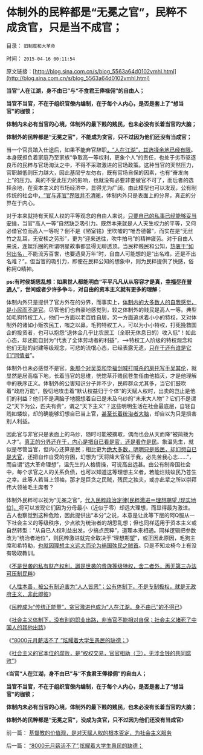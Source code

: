 # 体制外的民粹都是“无冕之官”，民粹不成贪官，只是当不成官；

目录： `旧制度和大革命` 

时间： `2015-04-16 00:11:54` 

原文链接：[http://blog.sina.com.cn/s/blog_5563a64d0102vmhl.html](http://blog.sina.com.cn/s/blog_5563a64d0102vmhl.html)

**当官“人在江湖，身不由已”与“不食君王俸禄佣”的自由人；**

**当官不当官，不在于组织官僚内编制，在于每个人内心，是否是套上了“想当官”的枷锁；**

**体制内未必有当官的心境，体制外的最下贱的贱民，也未必没有长着当官的大脑；**

**体制外的民粹都是“无冕之官”，不能成为贪官，只不过因为他们还没有当成官；**

当一个官员踏入仕途后，如果不能弃官辞职[，“人在江湖”，其选择余地已经有限](../../../2015/4/11/公有体制下，不是专制极权，就是无政府主义，非此即彼；.md)。本身既担负着家庭乃至家族“争取高一等权利，更象个人”的责任，也处于劣币驱逐良币的民粹与官场淘汰之中，不得不采取激进的官场政策。这种当官的天然压力，官职越低则压力越大，因此基层宁左勿右，既有官场自保的因素，也有“奋发向上”的压力。真的不受此压力的影响，也就没有必要非要做官不可了，而后者的选择余地，在资本主义的市场经济中，显得尤为广阔。由此模型也可以发现，公有制传统的社会中[，“官与非官”界限并不清晰](../../../2012/4/9/被残杀的亲人，被灭绝的人性.md)，体制内外只是表面上的分界，真正的分界在于内心。

对于本来就持有天赋人权的平等观念的自由人来说，[只要自已的私事已经能够妥当安排](../../../2015/4/7/失去私有财产权利后，任何人都将难逃沦为奴隶的最终命运；.md)，当官“高人一等”自然缺乏吸引力。既然本来就是人人天生权力的平等，又何必借官位而高人一等呢？倒不是《陋室铭》里吹嘘的“唯吾德馨”，而实在是“无丝竹之乱耳，无安椟之劳形”，更为“迎来送往，吹牛拍马”的精神疲劳。对于自由人来说，连娱乐圈的所谓明星故事都显得无聊透顶。当民粹贱民和公知，[热衷于“如何出名，](../../../2012/5/13/世界上根本不存在真正被忽悠的粉丝.md)不能流芳百世，也要遗臭万年”时，自由人可能想的是“出名难，还是不出名难？”。但当官的吸引力，即便在民粹公知的想象中，则为民粹提供了快感，俗称阿Q精神。

**ps:有时侯胡思乱想：如果世人都能明白“平平凡凡从从容容才是真，[幸福尽在普通人](../../../2011/11/1/本来普通人，何处惹道德？.md)”，世间或者少许多争斗，对自由的资本主义就有更多的理解**；

体制内外只是提供了官方外在的分界，而事实上，[体制内的大多数人的自我感觉，是小民而不是官](../../../2009/8/10/主要矛盾很可能就是体制内外的矛盾.md)。尽管他们也自豪地感觉到，较之体制外的贱民是高人一等。典型如毛狗特权工人，他们一方面以老百姓自居，另一方面追求着小小的特权，又对体制外的诸如小贩农民工，嗤之以鼻。毛狗特权工人，可以为小小特权，打死挽救国企的投资者，也可以抱怨“退休金几乎比农民工（全职无休息日的）收入低”！如此心态，却还能自封为“代表了全体劳动者的利益”，——>特权工人阶级的特权观念和他们无耻的封建等级观念，可悲的流氓心态，已经表露无遗，[只在于还有谁是它们“同情者](http://darthvad.blog.163.com/blog/static/53399470201110141958105/)”。

体制外也未必感觉不是官。[象那个对吴英和毕福剑喊打喊杀的房托写手吴其伦](../../../2012/6/10/为什么金融秩序Order吴英该死.md)，就显然是居高临下地，长着当官的思维，恍惚草芥贱民苍生任由他掐灭，才是他理解中的秩序正义。体制外的公害知识分子并不少，民粹群众尤其多，当它们鼓吹着“政府万能”，殷切地攻击着“默认权益归于个体”的天赋人权时，出卖的岂止是他们的利益？他们不是满脑子地臆想着自已是未及乌纱的“未来大人物”？它们不是谓之“天下为公，匹夫有责”，谓之“天下主义”？这些明明生活在社会最底层，自轻自贱如蝼蚁，却的确能够幻想自已当上官，[甚至长着统治者大脑](../../../2010/1/20/奴隶社会传统文化传承的三个因素.md)，却自以为只是损害别人利益。

因此官与非官只是表面上的乌纱，随时可能被摘取，偶而也会从天而降“被简拨为人才”。[真正的分界还在于，内心是把自已看是官，还是看作是民](../../../2012/4/9/文革为什么难以避免而且必须疯狂？.md)。象温先生，就似是尽管当官，但内心还算是民；相比更为[绝大多数，明明只是贱民，却幻想自已是大官](../../../2012/6/11/生活在社会最底层的愚民也是统治者.md)，还把自作自受的穷困，幻想为“天将降大官任于我，必先苦我心志……”，而自谓“远大革命理想”，温先生的人格情操，可说高出远甚。由公有制帝国社会中，每个求官之人的关系负债，也可以知道这等理想主义者，若能烂贱蚁民乃苍生之幸。此等人若当上领袖，那才是巨贪之民贼，残民之独夫，或亦此辈之所以崇拜伟大领袖毛主席者？

体制外民粹可以视为“无冕之官”，[代入民粹政治定律[民粹激进＝理想期望
/现实地位]，](../../../2015/3/31/民粹政治定律，民粹的副作用，和中庸之道.md)将可以发现它们因为分母最小（近似于零）却远大理想，而显得最为激进。古人也察觉到这种危险，因此提供出“本分”之说，本意是让此等下层的阿Q服从一下社会主义的等级秩序，少点欲为统治者的胡思乱想；但也同样适用于资本主义或自然转型：“从自已人权利益出发，少搞点民粹”，道理本来相通。同样逻辑把参数改为“统治者地位”，则民粹激进就完全取决于“理想期望”，或正因此原因，毛狗主席和希特勒，[也就因理想主义远大而沦为祸国殃民之贼首](../../../2011/7/17/希特勒的无私奉献是怎么变成邪恶的？.md)。只是不知龙椅今上有没有吸取教训。

《[不是世袭的私有财产权利，諔是世袭的贵族等级特权，舍二者外，再无第三办法可压制民粹](../../../2015/4/11/拒绝资本主义的民粹社会中，封建制度作为唯一的合理性；.md)》

《[人性本善，被公有制迫害为“人人皆恶”；公有体制下，不是专制极权，就是无政府主义，非此即彼](../../../2015/4/11/公有体制下，不是专制极权，就是无政府主义，非此即彼；.md)》

《[民粹成为“传统正能量”，贪官激进也成为“人在江湖，身不由已”的不得已](../../../2015/4/12/私有财产权利被民粹侵犯，缔造了绝大部分贪官大老虎.md)》

《[社会主义体制下，没有别的职业出路，非当官不能相对自保；社会主义堵死了中国人的其他出路](../../../2015/4/13/中国人为什么要当官？只能当官？只求当官？还有别的出路吗？.md)》

《[“8000元月薪活不了
”炫耀着大学生愚民的缺德；](../../../2015/4/14/“8000元月薪活不了”,炫耀着大学生愚民的缺德；.md)》

《[社会主义的官本位的腐败，是“权权交易，官官相助（卫），无涉金钱的共同腐败”](../../../2015/4/14/裸官无可恨之处,反腐败往“贪财之官”下功夫，是号错脉，开错药；.md)》

《**当官“人在江湖，身不由已”与“不食君王俸禄佣”的自由人；**

**当官不当官，不在于组织官僚内编制，在于每个人内心，是否是套上了“想当官”的枷锁；**

**体制内未必有当官的心境，体制外的最下贱的贱民，也未必没有长着当官的大脑；**

**体制外的民粹都是“无冕之官”，没成为贪官，只不过因为他们还没有当成官**》

前一篇： [基督教的价值观，是对天赋人权的根本否定，为社会主义服务](../../../2015/4/16/基督教的价值观，是对天赋人权的根本否定，为社会主义服务.md)

后一篇： [“8000元月薪活不了”,炫耀着大学生愚民的缺德；](../../../2015/4/14/“8000元月薪活不了”,炫耀着大学生愚民的缺德；.md)

